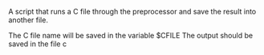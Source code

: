 A script that runs a C file through the preprocessor and save the result into another file.

The C file name will be saved in the variable $CFILE
The output should be saved in the file c

